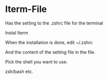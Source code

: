 # Iterm-File
Has the setting to the .zshrc file for the terminal


Instal Iterm 

When the installation is done, edit ~/.zshrc

And the content of the setting file in the file. 

Pick the shell you want to use. 

zsh/bash etc. 
